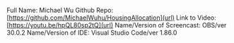 Full Name: Michael Wu
Github Repo: [https://github.com/MichaelWuhu/HousingAllocation](url)
Link to Video: [https://youtu.be/hpQL80sp2tQ](url)
Name/Version of Screencast: OBS/ver 30.0.2
Name/Version of IDE: Visual Studio Code/ver 1.86.0
